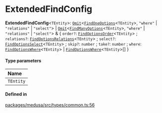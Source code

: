 # ExtendedFindConfig

 **ExtendedFindConfig**<`TEntity`\>: [`Omit`](Omit.md)<[`FindOneOptions`](../interfaces/FindOneOptions.md)<`TEntity`\>, ``"where"`` \| ``"relations"`` \| ``"select"``\> \| [`Omit`](Omit.md)<[`FindManyOptions`](../interfaces/FindManyOptions.md)<`TEntity`\>, ``"where"`` \| ``"relations"`` \| ``"select"``\> & { `order?`: [`FindOptionsOrder`](FindOptionsOrder.md)<`TEntity`\> ; `relations?`: [`FindOptionsRelations`](FindOptionsRelations.md)<`TEntity`\> ; `select?`: [`FindOptionsSelect`](FindOptionsSelect.md)<`TEntity`\> ; `skip?`: `number` ; `take?`: `number` ; `where`: [`FindOptionsWhere`](FindOptionsWhere.md)<`TEntity`\> \| [`FindOptionsWhere`](FindOptionsWhere.md)<`TEntity`\>[]  }

#### Type parameters

| Name |
| :------ |
| `TEntity` | `object` |

#### Defined in

[packages/medusa/src/types/common.ts:56](https://github.com/medusajs/medusa/blob/3d9f5ae63/packages/medusa/src/types/common.ts#L56)
